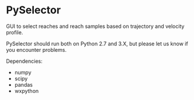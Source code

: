 # PySelector
GUI to select reaches and reach samples based on trajectory and velocity profile.

PySelector should run both on Python 2.7 and 3.X, but please let us know if you encounter problems. 

Dependencies:
- numpy
- scipy
- pandas
- wxpython
